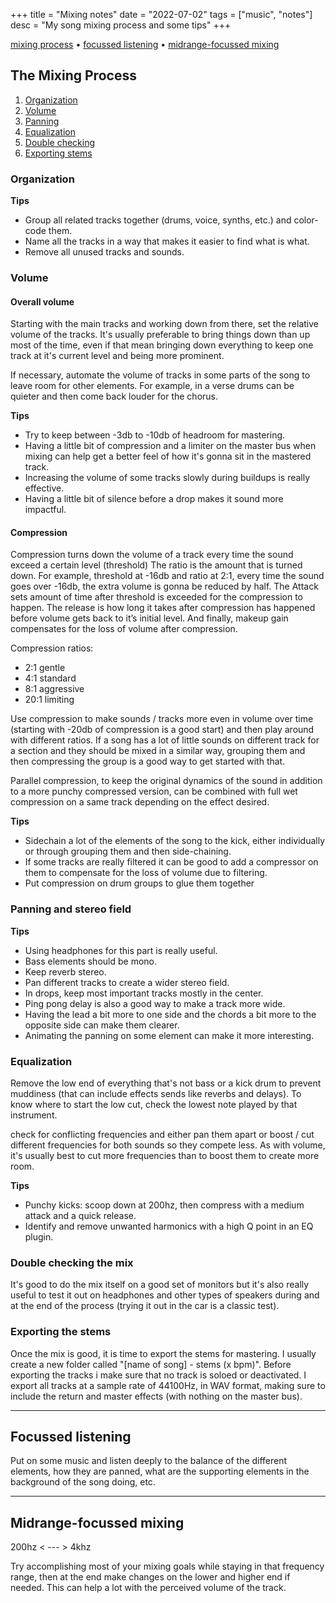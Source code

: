 +++
title = "Mixing notes"
date = "2022-07-02"
tags = ["music", "notes"]
desc = "My song mixing process and some tips"
+++

<div class="table-of-contents">

[mixing process](#the-mixing-process) •
[focussed listening](#focussed-listening) •
[midrange-focussed mixing](#midrange-focussed-mixing)

</div>

## The Mixing Process

1. [Organization](#organization)
2. [Volume](#volume)
3. [Panning](#panning-and-stereo-field)
4. [Equalization](#equalization)
5. [Double checking](#double-checking-the-mix)
6. [Exporting stems](#exporting-the-stems)

### Organization

**Tips**

- Group all related tracks together (drums, voice, synths, etc.) and color-code them.
- Name all the tracks in a way that makes it easier to find what is what.
- Remove all unused tracks and sounds.

### Volume

#### Overall volume

Starting with the main tracks and working down from there, set the relative volume of the tracks. It's usually preferable to bring things down than up most of the time, even if that mean bringing down  everything to keep one track at it's current level and being more prominent.

If necessary, automate the volume of tracks in some parts of the song to leave room for other elements. For example, in a verse drums can be quieter and then come back louder for the chorus.

**Tips**

- Try to keep between -3db to -10db of headroom for mastering.  
- Having a little bit of compression and a limiter on the master bus when mixing can help get a better feel of how it's gonna sit in the mastered track.
- Increasing the volume of some tracks slowly during buildups is really effective.
- Having a little bit of silence before a drop makes it sound more impactful.

#### Compression

Compression turns down the volume of a track every time the sound exceed a certain level (threshold) The ratio is the amount that is turned down.
For example, threshold at -16db and ratio at 2:1, every time the sound goes over -16db, the extra volume is gonna be reduced by half. The Attack sets amount of time after threshold is exceeded for the compression to happen.
The release is how long it takes after compression has happened before volume gets back to it’s initial level. And finally, makeup gain compensates for the loss of volume after compression.

Compression ratios:
- 2:1 gentle
- 4:1 standard
- 8:1 aggressive
- 20:1 limiting

Use compression to make sounds / tracks more even in volume over time (starting with -20db of compression is a good start) and then play around with different ratios. If a song has a lot of little sounds on different track for a section and they should be mixed in a similar way, grouping them and then compressing the group is a good way to get started with that.

Parallel compression, to keep the original dynamics of the sound in addition to a more punchy compressed version, can be combined with full wet compression on a same track depending on the effect desired.

**Tips**

- Sidechain a lot of the elements of the song to the kick, either individually or through grouping them and then side-chaining.
- If some tracks are really filtered it can be good to add a compressor on them to compensate for the loss of volume due to filtering.
- Put compression on drum groups to glue them together

### Panning and stereo field

**Tips**

- Using headphones for this part is really useful.
- Bass elements should be mono.
- Keep reverb stereo.
- Pan different tracks to create a wider stereo field.
- In drops, keep most important tracks mostly in the center.
- Ping pong delay is also a good way to make a track more wide.
- Having the lead a bit more to one side and the chords a bit more to the opposite side can make them clearer.
- Animating the panning on some element can make it more interesting.

### Equalization

Remove the low end of everything that's not bass or a kick drum to prevent muddiness (that can include effects sends like reverbs and delays). To know where to start the low cut, check the lowest note played by that instrument.

check for conflicting frequencies and either pan them apart or boost / cut different frequencies for both sounds so they compete less. As with volume, it's usually best to cut more frequencies than to boost them to create more room.

**Tips**

- Punchy kicks: scoop down at 200hz, then compress with a medium attack and a quick release.
- Identify and remove unwanted harmonics with a high Q point in an EQ plugin.

### Double checking the mix

It's good to do the mix itself on a good set of monitors but it's also really useful to test it out on headphones and other types of speakers during and at the end of the process (trying it out in the car is a classic test).

### Exporting the stems

Once the mix is good, it is time to export the stems for mastering.
I usually create a new folder called "[name of song] - stems (x bpm)".
Before exporting the tracks i make sure that no track is soloed or deactivated.
I export all tracks at a sample rate of 44100Hz, in WAV format, making sure to include the return and master effects (with nothing on the master bus).

---

## Focussed listening

Put on some music and listen deeply to the balance of the different elements, how they are panned, what are the supporting elements in the background of the song doing, etc.

---

## Midrange-focussed mixing

200hz < --- > 4khz

Try accomplishing most of your mixing goals while staying in that frequency range, then at the end make changes on the lower and higher end if needed. This can help a lot with the perceived volume of the track.
